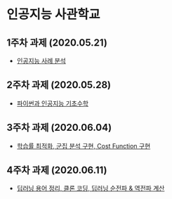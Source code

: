 # 인공지능 사관학교 

## 1주차 과제 (2020.05.21)
* [인공지능 사례 분석](https://github.com/joshuataeyong/-AI-/blob/master/1%EC%A3%BC%EC%B0%A8_%EA%B3%BC%EC%A0%9C.md)

## 2주차 과제 (2020.05.28)
* [파이썬과 인공지능 기초수학](https://github.com/joshuataeyong/-AI-/blob/master/2%EC%A3%BC%EC%B0%A8_%EA%B3%BC%EC%A0%9C.ipynb)

## 3주차 과제 (2020.06.04)
* [학습률 최적화, 군집 분석 구현, Cost Function 구현](https://github.com/joshuataeyong/-AI-/blob/master/3%EC%A3%BC%EC%B0%A8_%EA%B3%BC%EC%A0%9C.ipynb)

## 4주차 과제 (2020.06.11)
 * [딥러닝 용어 정리, 클론 코딩, 딥러닝 순전파 & 역전파 계산](https://github.com/joshuataeyong/-AI-/blob/master/4%EC%A3%BC%EC%B0%A8_%EA%B3%BC%EC%A0%9C.ipynb)
